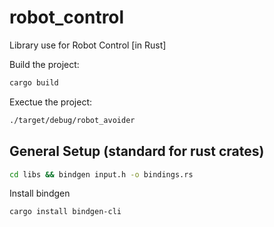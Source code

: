 # robot_control
Library use for Robot Control [in Rust]

Build the project:

``` bash
cargo build
```

Exectue the project:

``` bash
./target/debug/robot_avoider
```



## General Setup (standard for rust crates)
``` bash
cd libs && bindgen input.h -o bindings.rs 
```

Install bindgen
``` bash
cargo install bindgen-cli
```
